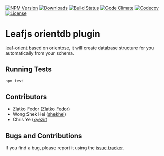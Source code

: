 [![NPM Version][npm-image]][npm-url]
[![Downloads][downloads-image]][downloads-url]
[![Build Status][travis-image]][travis-url]
[![Code Climate][codeclimate-image]][codeclimate-url]
[![Codecov][codecov-image]][codecov-url]
[![License][license-image]][license-url]

# Leafjs orientdb plugin

[leaf-orient](https://github.com/leafjs/orient) based on [orientose](https://github.com/seeden/orientose), it will create database structure for you automatically from your schema. 

## Running Tests

```sh
npm test
```
		
## Contributors

* Zlatko Fedor ([Zlatko Fedor](http://github.com/seeden))
* Wong Shek Hei ([shekhei](https://github.com/shekhei))
* Chris Ye ([xyezir](https://github.com/xyezir))

## Bugs and Contributions

If you find a bug, please report it using the [issue tracker](http://github.com/leafjs/orient/issues).

[npm-image]: https://img.shields.io/npm/v/leaf-orient.svg?style=flat-square
[npm-url]: https://www.npmjs.com/package/leaf-orient

[travis-image]: https://img.shields.io/travis/leafjs/orient.svg?style=flat-square
[travis-url]: https://travis-ci.org/leafjs/orient

[codecov-image]: https://codecov.io/gh/leafjs/orient/branch/master/graph/badge.svg
[codecov-url]: https://codecov.io/gh/leafjs/orient

[codeclimate-image]: https://codeclimate.com/github/leafjs/orient/badges/gpa.svg
[codeclimate-url]: https://codeclimate.com/github/leafjs/orient

[license-image]: http://img.shields.io/npm/l/leaf-orient.svg?style=flat-square
[license-url]: LICENSE

[downloads-image]: http://img.shields.io/npm/dm/leaf-orient.svg?style=flat-square
[downloads-url]: https://npmjs.org/package/leaf-orient